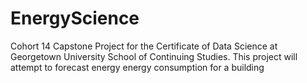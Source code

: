 # EnergyScience
Cohort 14 Capstone Project for the Certificate of Data Science at Georgetown University School of Continuing Studies.
This project will attempt to forecast energy energy consumption for a building
